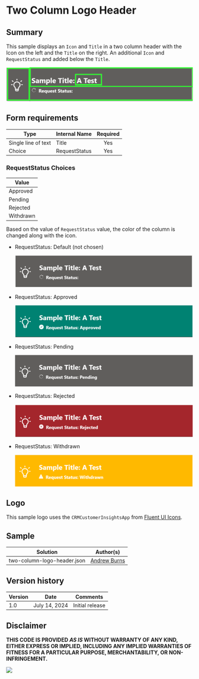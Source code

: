 # Two Column Logo Header

## Summary

This sample displays an `Icon` and `Title` in a two column header with the Icon on the left and the `Title` on the right. An additional `Icon` and `RequestStatus` and added below the `Title`.

![screenshot of the sample](./assets/screenshot.png)

## Form requirements

|Type                   |Internal Name|Required|
|-----------------------|-------------|:------:|
|Single line of text    |Title        |Yes     |
|Choice |RequestStatus  |Yes      |

### RequestStatus Choices

|Value           |
|----------------|
|Approved|
|Pending|
|Rejected|
|Withdrawn|

Based on the value of `RequestStatus` value, the color of the column is changed along with the icon.

- RequestStatus: Default (not chosen)

    ![screenshot of the sample when RequestStatus is blank](./assets/screenshot_two_column_Default.png)

- RequestStatus: Approved

    ![screenshot of the sample when RequestStatus is Approved](./assets/screenshot_two_column_Approved.png)

- RequestStatus: Pending

    ![screenshot of the sample when RequestStatus is Pending](./assets/screenshot_two_column_Pending.png)

- RequestStatus: Rejected

    ![screenshot of the sample when RequestStatus is Rejected](./assets/screenshot_two_column_Rejected.png)

- RequestStatus: Withdrawn

    ![screenshot of the sample when RequestStatus is Withdrawn](./assets/screenshot_two_column_Withdrawn.png)

## Logo

This sample logo uses the `CRMCustomerInsightsApp` from [Fluent UI Icons](https://developer.microsoft.com/en-us/fluentui#/styles/web/icons).

## Sample

Solution|Author(s)
--------|---------
two-column-logo-header.json | [Andrew Burns](https://github.com/GeorgiaGit)

## Version history

Version |Date              |Comments
--------|------------------|--------
1.0     |July 14, 2024  |Initial release

## Disclaimer
**THIS CODE IS PROVIDED *AS IS* WITHOUT WARRANTY OF ANY KIND, EITHER EXPRESS OR IMPLIED, INCLUDING ANY IMPLIED WARRANTIES OF FITNESS FOR A PARTICULAR PURPOSE, MERCHANTABILITY, OR NON-INFRINGEMENT.**

<img src="https://pnptelemetry.azurewebsites.net/list-formatting/form-samples/two-column-logo-header" />
